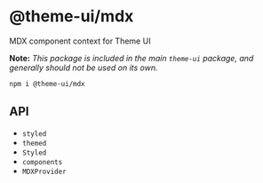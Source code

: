 
# @theme-ui/mdx

MDX component context for Theme UI

**Note:** *This package is included in the main `theme-ui` package, and generally should not be used on its own.*

```sh
npm i @theme-ui/mdx
```

## API

- `styled`
- `themed`
- `Styled`
- `components`
- `MDXProvider`
